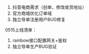 1. 抖音电商需求（创单，修改收货地址）
1. 官方商城优化订单域
1. 独立导单注册用户BUG修复



0515上线清单：

1. rainbow接口配置网关+鉴权
2. 独立导单生产BUG验证

